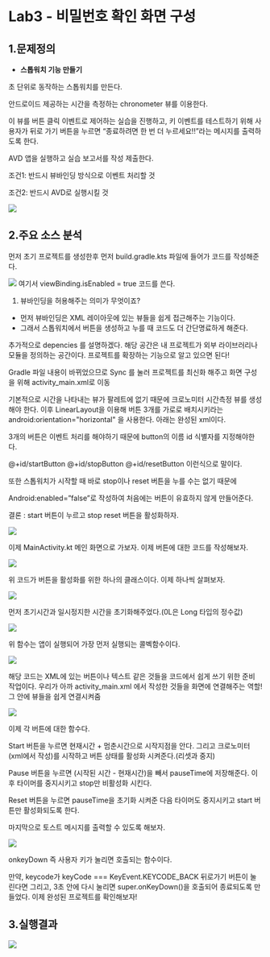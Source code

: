 # Lab3 - 비밀번호 확인 화면 구성

## 1.문제정의

- **스톱워치 기능 만들기**

초 단위로 동작하는 스톱워치를 만든다.

안드로이드 제공하는 시간을 측정하는 chronometer 뷰를 이용한다.

이 뷰를 버튼 클릭 이벤트로 제어하는 실습을 진행하고, 키 이벤트를 테스트하기 위해 사용자가 뒤로 가기 버튼을 누르면 “종료하려면 한 번 더 누르세요!!”라는 메시지를 출력하도록 한다.

AVD 앱을 실행하고 실습 보고서를 작성 제출한다.

조건1: 반드시 뷰바인딩 방식으로 이벤트 처리할 것

조건2: 반드시 AVD로 실행시킬 것

![](https://velog.velcdn.com/images/bluepaper14/post/b78395b2-8f00-4b22-8511-8963cafa59be/image.png)

## 2.주요 소스 분석
먼저 초기 프로젝트를 생성한후 먼저 build.gradle.kts 파일에 들어가 코드를 작성해준다.

![](https://velog.velcdn.com/images/bluepaper14/post/4f184a5e-cba7-4e6b-91f8-1c6262265152/image.png)
여기서 viewBinding.isEnabled = true 코드를 쓴다.

1. 뷰바인딩을 허용해주는 의미가 무엇이죠?
- 먼저 뷰바인딩은 XML 레이아웃에 있는 뷰들을 쉽게 접근해주는 기능이다.
- 그래서 스톱워치에서 버튼을 생성하고 누를 때 코드도 더 간단명료하게 해준다.

추가적으로 depencies 를 설명하겠다. 해당 공간은 내 프로젝트가 외부 라이브러리나 모듈을 정의하는 공간이다. 프로젝트를 확장하는 기능으로 알고 있으면 된다!

Gradle 파일 내용이 바뀌었으므로 Sync 를 눌러 프로젝트를 최신화 해주고 화면 구성을 위해 activity_main.xml로 이동

기본적으로 시간을 나타내는 뷰가 팔레트에 없기 때문에 크로노미터 시간측정 뷰를 생성해야 한다. 이후 LinearLayout을 이용해 버튼 3개를 가로로 배치시키라는 android:orientation="horizontal" 을 사용한다. 아래는 완성된 xml이다.

3개의 버튼은 이벤트 처리를 해야하기 때문에 button의 이름 id 식별자를 지정해야한다.

@+id/startButton @+id/stopButton @+id/resetButton 이런식으로 말이다.

또한 스톱워치가 시작할 때 바로 stop이나 reset 버튼을 누를 수는 없기 때문에

Android:enabled=”false”로 작성하여 처음에는 버튼이 유효하지 않게 만들어준다.

결론 : start 버튼이 누르고 stop reset 버튼을 활성화하자.

![](https://velog.velcdn.com/images/bluepaper14/post/bc818ff7-e1f9-4ae2-b65f-6b0cda111b14/image.png)

이제 MainActivity.kt 메인 화면으로 가보자. 이제 버튼에 대한 코드를 작성해보자.

![](https://velog.velcdn.com/images/bluepaper14/post/975d8b96-853e-4fe8-864d-6522fe8d5bd7/image.png)

위 코드가 버튼을 활성화를 위한 하나의 클래스이다. 이제 하나씩 살펴보자.

![](https://velog.velcdn.com/images/bluepaper14/post/8721c699-9f35-4aba-88a0-cbb353fb9eb3/image.png)

먼저 초기시간과 일시정지한 시간을 초기화해주었다.(0L은 Long 타입의 정수값)

![](https://velog.velcdn.com/images/bluepaper14/post/659fac13-1819-4c3c-a530-da5853745e26/image.png)

위 함수는 앱이 실행되어 가장 먼저 실행되는 콜벡함수이다.

![](https://velog.velcdn.com/images/bluepaper14/post/46eefe8f-e647-4b4f-a689-030cea7877c2/image.png)

해당 코드는 XML에 있는 버튼이나 텍스트 같은 것들을 코드에서 쉽게 쓰기 위한 준비 작업이다. 우리가 아까 activity_main.xml 에서 작성한 것들을 화면에 연결해주는 역할! 그 안에 뷰들을 쉽게 연결시켜줌

![](https://velog.velcdn.com/images/bluepaper14/post/c03ff222-1630-4089-9ddb-a0359b53fabd/image.png)

이제 각 버튼에 대한 함수다.

Start 버튼을 누르면 현재시간 + 멈춘시간으로 시작지점을 안다. 그리고 크로노미터(xml에서 작성)를 시작하고 버튼 상태를 활성화 시켜준다.(리셋과 중지)

Pause 버튼을 누르면 (시작된 시간 - 현재시간)을 빼서 pauseTime에 저장해준다. 이후 타이머를 중지시키고 stop만 비활성화 시킨다.

Reset 버튼을 누르면 pauseTime을 초기화 시켜준 다음 타이머도 중지시키고 start 버튼만 활성화되도록 한다.

마지막으로 토스트 메시지를 출력할 수 있도록 해보자.

![](https://velog.velcdn.com/images/bluepaper14/post/93293dd0-ac1a-45be-bf94-476416f89fda/image.png)

onkeyDown 즉 사용자 키가 눌리면 호출되는 함수이다.

만약, keycode가 keyCode === KeyEvent.KEYCODE_BACK 뒤로가기 버튼이 눌린다면 그리고, 3초 안에 다시 눌리면
super.onKeyDown()을 호출되어 종료되도록 만들었다. 이제 완성된 프로젝트를 확인해보자!

## 3.실행결과

![](https://velog.velcdn.com/images/bluepaper14/post/729bae36-db95-4d4d-a651-139cfb56e8ad/image.png)
